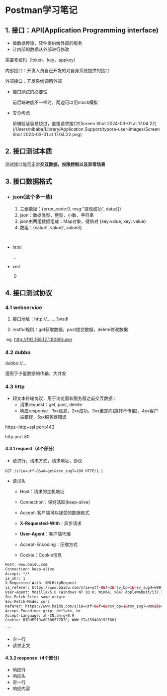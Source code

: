 

# Postman学习笔记

## 1. 接口：API(Application Programming interface)

- 做数据传输，软件提供给外部的服务
- 让内部的数据从外部进行修改

需要鉴权码（token，key，appkey）

内部接口：开发人员自己开发的对自身系统提供的接口

外部接口：开发系统调用外部

+ 接口测试的必要性

  前后端进度不一样时，两边可以用mock模拟

+ 安全考虑

  前端验证容易绕过，直接请求接口![Screen Shot 2024-03-01 at 17.04.22](/Users/nibaba/Library/Application Support/typora-user-images/Screen Shot 2024-03-01 at 17.04.22.png)

## 2. 接口测试本质

测试接口能否正常**交互数据，权限控制以及异常场景**

## 3. 接口数据格式

- ### json(这个多一些)

  1. 三组数据：{error_code:0, msg:"提现成功", data:[]}
  2. json：数据类型，整型，小数，字符串
  3. json由两组数据组成：Map对象，键值对 {key:value, key: value}
  4. 数组：{value1, value2, value3}

​	

- html

  <html>

  ...

  <html>

- xml

  <?xml?version="1.0" encoding="utf8">

  ​	<error_code>0<error_code>

  </xml>

## 4. 接口测试协议

### 4.1 webservice

1. 接口地址：http://........?wsdl

2. restful规则：get获取数据，post提交数据，delete修改数据

​	eg. http://192.168.12.1:8080/user

### 4.2 dubbo

dubbo://...

适用于少量数据的传输，大并发

### 4.3 http

- 超文本传输协议，用于浏览器和服务器之前交互数据：
  - 请求request：get, post, delete
  - 响应response：1xx信息，2xx成功，3xx重定向(跳转不传值)，4xx客户端错误，5xx服务器错误

https=http+ssl port:443

http port 80

#### 4.3.1 request（4个部分）

- 请求行，请求方式，请求地址，协议

​	```GET /s?ie=utf-8&wd=get&rsv_sug7=100 HTTP/1.1```

- 请求头

  - Host：请求的主机地址

  - Connection：保持活跃(keep-alive)

  - Accept: 客户端可以接受的数据格式

   -   **X-Requested-With**：异步请求

   -  **User-Agent**：客户端代理

   -  Accept-Encoding：压缩方式

   -  Cookie：Cookie信息

      

````html
Host: www.baidu.com
Connection: keep-alive
Accept: */*   
is_xhr: 1
X-Requested-With: XMLHttpRequest
is_referer: https://www.baidu.com/s?ie=utf-8&f=3&rsv_bp=1&rsv_sug4=6997
User-Agent: Mozilla/5.0 (Windows NT 10.0; Win64; x64) AppleWebKit/537.36 (KHTML, like Gecko) Chrome/80.0.3987.163 Safari/537.36
Sec-Fetch-Site: same-origin
Sec-Fetch-Mode: cors
Referer: https://www.baidu.com/s?ie=utf-8&f=8&rsv_bp=1&rsv_sug7=000&bs=get%E8%AF%B7%E6%B1%82%E6%9C%89%E8%AF%B7%E6%B1%82%E4%BD%93%E5%90%97
Accept-Encoding: gzip, deflate, br
Accept-Language: zh-CN,zh;q=0.9
Cookie: BIDUPSID=8C6D6577D7C; WWW_ST=1594881925661

```
````

- 空一行
- 请求正文



#### 4.3.2 response（4个部分）

- 响应行
- 响应头
- 空一行
- 响应内容